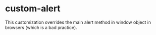 # custom-alert
This customization overrides the main alert method in window object in browsers (which is a bad practice).
